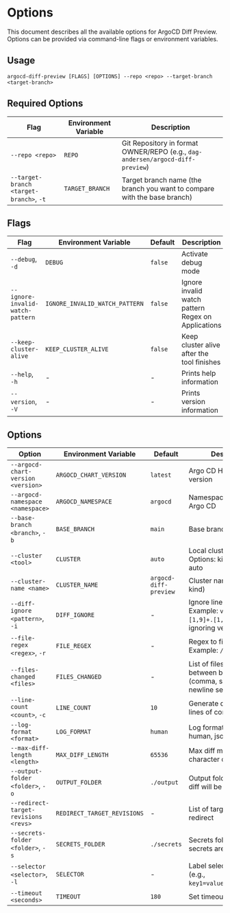 # Options

This document describes all the available options for ArgoCD Diff Preview. Options can be provided via command-line flags or environment variables.

## Usage

```
argocd-diff-preview [FLAGS] [OPTIONS] --repo <repo> --target-branch <target-branch>
```

## Required Options

| Flag | Environment Variable | Description |
|------|---------------------|-------------|
| `--repo <repo>` | `REPO` | Git Repository in format OWNER/REPO (e.g., `dag-andersen/argocd-diff-preview`) |
| `--target-branch <target-branch>`, `-t` | `TARGET_BRANCH` | Target branch name (the branch you want to compare with the base branch) |

## Flags

| Flag | Environment Variable | Default | Description |
|------|---------------------|---------|-------------|
| `--debug`, `-d` | `DEBUG` | `false` | Activate debug mode |
| `--ignore-invalid-watch-pattern` | `IGNORE_INVALID_WATCH_PATTERN` | `false` | Ignore invalid watch pattern Regex on Applications |
| `--keep-cluster-alive` | `KEEP_CLUSTER_ALIVE` | `false` | Keep cluster alive after the tool finishes |
| `--help`, `-h` | - | - | Prints help information |
| `--version`, `-V` | - | - | Prints version information |

## Options

| Option | Environment Variable | Default | Description |
|--------|---------------------|---------|-------------|
| `--argocd-chart-version <version>` | `ARGOCD_CHART_VERSION` | `latest` | Argo CD Helm Chart version |
| `--argocd-namespace <namespace>` | `ARGOCD_NAMESPACE` | `argocd` | Namespace to use for Argo CD |
| `--base-branch <branch>`, `-b` | `BASE_BRANCH` | `main` | Base branch name |
| `--cluster <tool>` | `CLUSTER` | `auto` | Local cluster tool. Options: kind, minikube, auto |
| `--cluster-name <name>` | `CLUSTER_NAME` | `argocd-diff-preview` | Cluster name (only for kind) |
| `--diff-ignore <pattern>`, `-i` | `DIFF_IGNORE` | - | Ignore lines in diff. Example: `v[1,9]+.[1,9]+.[1,9]+` for ignoring version changes |
| `--file-regex <regex>`, `-r` | `FILE_REGEX` | - | Regex to filter files. Example: `/apps_.*\.yaml` |
| `--files-changed <files>` | `FILES_CHANGED` | - | List of files changed between branches (comma, space or newline separated) |
| `--line-count <count>`, `-c` | `LINE_COUNT` | `10` | Generate diffs with \<n\> lines of context |
| `--log-format <format>` | `LOG_FORMAT` | `human` | Log format. Options: human, json |
| `--max-diff-length <length>` | `MAX_DIFF_LENGTH` | `65536` | Max diff message character count |
| `--output-folder <folder>`, `-o` | `OUTPUT_FOLDER` | `./output` | Output folder where the diff will be saved |
| `--redirect-target-revisions <revs>` | `REDIRECT_TARGET_REVISIONS` | - | List of target revisions to redirect |
| `--secrets-folder <folder>`, `-s` | `SECRETS_FOLDER` | `./secrets` | Secrets folder where the secrets are read from |
| `--selector <selector>`, `-l` | `SELECTOR` | - | Label selector to filter on (e.g., `key1=value1,key2=value2`) |
| `--timeout <seconds>` | `TIMEOUT` | `180` | Set timeout in seconds |
